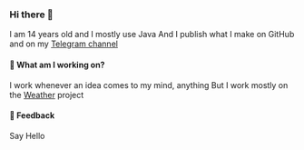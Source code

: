 ### Hi there 👋
I am 14 years old and I mostly use Java
And I publish what I make on GitHub and on my [Telegram channel](https://t.me/Explorer_browser)

#### 🌱 What am I working on?
I work whenever an idea comes to my mind, anything
But I work mostly on the [Weather](https://github.com/AmirAli-AZ/Weather) project

#### 💬 Feedback

Say Hello
